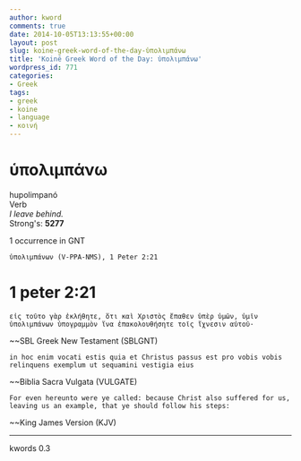 ```yaml
---
author: kword
comments: true
date: 2014-10-05T13:13:55+00:00
layout: post
slug: koine-greek-word-of-the-day-ὑπολιμπάνω
title: 'Koinē Greek Word of the Day: ὑπολιμπάνω'
wordpress_id: 771
categories:
- Greek
tags:
- greek
- koine
- language
- κοινή
---
```


# ὑπολιμπάνω  
hupolimpanó  
Verb  
*I leave behind.*  
Strong's: **5277**  

1 occurrence in GNT  


```text
ὑπολιμπάνων (V-PPA-NMS), 1 Peter 2:21
```

# 1 peter 2:21

```text
εἰς τοῦτο γὰρ ἐκλήθητε, ὅτι καὶ Χριστὸς ἔπαθεν ὑπὲρ ὑμῶν, ὑμῖν ὑπολιμπάνων ὑπογραμμὸν ἵνα ἐπακολουθήσητε τοῖς ἴχνεσιν αὐτοῦ·
```
~~SBL Greek New Testament (SBLGNT)

```text
in hoc enim vocati estis quia et Christus passus est pro vobis vobis relinquens exemplum ut sequamini vestigia eius
```
~~Biblia Sacra Vulgata (VULGATE)

```text
For even hereunto were ye called: because Christ also suffered for us, leaving us an example, that ye should follow his steps:
```
~~King James Version (KJV)

* * *
kwords 0.3
